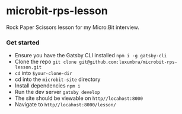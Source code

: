 # microbit-rps-lesson
Rock Paper Scissors lesson for my Micro:Bit interview.

### Get started
* Ensure you have the Gatsby CLI installed `npm i -g gatsby-cli`
* Clone the repo `git clone git@github.com:luxumbra/microbit-rps-lesson.git`
* `cd` into `$your-clone-dir`
* cd into the `microbit-site` directory
* Install dependencies `npm i`
* Run the dev server `gatsby develop`
* The site should be viewable on `http//locahost:8000`
* Navigate to `http//locahost:8000/lesson/`
